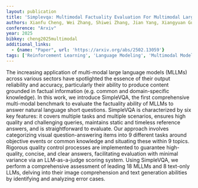 ```yaml
---
layout: publication
title: 'Simplevqa: Multimodal Factuality Evaluation For Multimodal Large Language Models'
authors: Xianfu Cheng, Wei Zhang, Shiwei Zhang, Jian Yang, Xiangyuan Guan, Xianjie Wu, Xiang Li, Ge Zhang, Jiaheng Liu, Yuying Mai, Yutao Zeng, Zhoufutu Wen, Ke Jin, Baorui Wang, Weixiao Zhou, Yunhong Lu, Tongliang Li, Wenhao Huang, Zhoujun Li
conference: "Arxiv"
year: 2025
bibkey: cheng2025multimodal
additional_links:
  - {name: "Paper", url: 'https://arxiv.org/abs/2502.13059'}
tags: ['Reinforcement Learning', 'Language Modeling', 'Multimodal Models', 'Applications']
---
```

The increasing application of multi-modal large language models (MLLMs)
across various sectors have spotlighted the essence of their output reliability
and accuracy, particularly their ability to produce content grounded in factual
information (e.g. common and domain-specific knowledge). In this work, we
introduce SimpleVQA, the first comprehensive multi-modal benchmark to evaluate
the factuality ability of MLLMs to answer natural language short questions.
SimpleVQA is characterized by six key features: it covers multiple tasks and
multiple scenarios, ensures high quality and challenging queries, maintains
static and timeless reference answers, and is straightforward to evaluate. Our
approach involves categorizing visual question-answering items into 9 different
tasks around objective events or common knowledge and situating these within 9
topics. Rigorous quality control processes are implemented to guarantee
high-quality, concise, and clear answers, facilitating evaluation with minimal
variance via an LLM-as-a-judge scoring system. Using SimpleVQA, we perform a
comprehensive assessment of leading 18 MLLMs and 8 text-only LLMs, delving into
their image comprehension and text generation abilities by identifying and
analyzing error cases.
